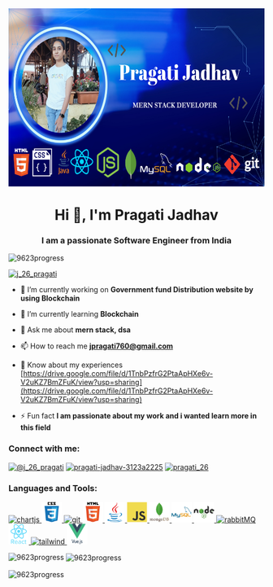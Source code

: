<img src="./banner.png" align="center" height="350px" width="100%" alt="banner"/>

<h1 align="center">Hi 👋, I'm Pragati Jadhav</h1>
<h3 align="center">I am a passionate Software Engineer from India</h3>

<p align="left"> <img src="https://komarev.com/ghpvc/?username=9623progress&label=Profile%20views&color=0e75b6&style=flat" alt="9623progress" /> </p>



<p align="left"> <a href="https://twitter.com/@j_26_pragati" target="blank"><img src="https://img.shields.io/twitter/follow/@j_26_pragati?logo=twitter&style=for-the-badge" alt="j_26_pragati" /></a> </p>

- 🔭 I’m currently working on **Government fund Distribution website by using Blockchain**

- 🌱 I’m currently learning **Blockchain**

- 💬 Ask me about **mern stack, dsa**

- 📫 How to reach me **jpragati760@gmail.com**

- 📄 Know about my experiences [https://drive.google.com/file/d/1TnbPzfrG2PtaApHXe6v-V2uKZ7BmZFuK/view?usp=sharing](https://drive.google.com/file/d/1TnbPzfrG2PtaApHXe6v-V2uKZ7BmZFuK/view?usp=sharing)

- ⚡ Fun fact **I am passionate about my work and i wanted learn more in this field**

<h3 align="left">Connect with me:</h3>
<p align="left">
<a href="https://twitter.com/@j_26_pragati" target="blank"><img align="center" src="https://raw.githubusercontent.com/rahuldkjain/github-profile-readme-generator/master/src/images/icons/Social/twitter.svg" alt="@j_26_pragati" height="30" width="40" /></a>
<a href="https://linkedin.com/in/pragati-jadhav-3123a2225" target="blank"><img align="center" src="https://raw.githubusercontent.com/rahuldkjain/github-profile-readme-generator/master/src/images/icons/Social/linked-in-alt.svg" alt="pragati-jadhav-3123a2225" height="30" width="40" /></a>
<a href="https://www.leetcode.com/pragati_26" target="blank"><img align="center" src="https://raw.githubusercontent.com/rahuldkjain/github-profile-readme-generator/master/src/images/icons/Social/leet-code.svg" alt="pragati_26" height="30" width="40" /></a>
</p>

<h3 align="left">Languages and Tools:</h3>
<p align="left"> <a href="https://www.chartjs.org" target="_blank" rel="noreferrer"> <img src="https://www.chartjs.org/media/logo-title.svg" alt="chartjs" width="40" height="40"/> </a> <a href="https://www.w3schools.com/css/" target="_blank" rel="noreferrer"> <img src="https://raw.githubusercontent.com/devicons/devicon/master/icons/css3/css3-original-wordmark.svg" alt="css3" width="40" height="40"/> </a> <a href="https://git-scm.com/" target="_blank" rel="noreferrer"> <img src="https://www.vectorlogo.zone/logos/git-scm/git-scm-icon.svg" alt="git" width="40" height="40"/> </a> <a href="https://www.w3.org/html/" target="_blank" rel="noreferrer"> <img src="https://raw.githubusercontent.com/devicons/devicon/master/icons/html5/html5-original-wordmark.svg" alt="html5" width="40" height="40"/> </a> <a href="https://www.java.com" target="_blank" rel="noreferrer"> <img src="https://raw.githubusercontent.com/devicons/devicon/master/icons/java/java-original.svg" alt="java" width="40" height="40"/> </a> <a href="https://developer.mozilla.org/en-US/docs/Web/JavaScript" target="_blank" rel="noreferrer"> <img src="https://raw.githubusercontent.com/devicons/devicon/master/icons/javascript/javascript-original.svg" alt="javascript" width="40" height="40"/> </a> <a href="https://www.mongodb.com/" target="_blank" rel="noreferrer"> <img src="https://raw.githubusercontent.com/devicons/devicon/master/icons/mongodb/mongodb-original-wordmark.svg" alt="mongodb" width="40" height="40"/> </a> <a href="https://www.mysql.com/" target="_blank" rel="noreferrer"> <img src="https://raw.githubusercontent.com/devicons/devicon/master/icons/mysql/mysql-original-wordmark.svg" alt="mysql" width="40" height="40"/> </a> <a href="https://nodejs.org" target="_blank" rel="noreferrer"> <img src="https://raw.githubusercontent.com/devicons/devicon/master/icons/nodejs/nodejs-original-wordmark.svg" alt="nodejs" width="40" height="40"/> </a> <a href="https://www.rabbitmq.com" target="_blank" rel="noreferrer"> <img src="https://www.vectorlogo.zone/logos/rabbitmq/rabbitmq-icon.svg" alt="rabbitMQ" width="40" height="40"/> </a> <a href="https://reactjs.org/" target="_blank" rel="noreferrer"> <img src="https://raw.githubusercontent.com/devicons/devicon/master/icons/react/react-original-wordmark.svg" alt="react" width="40" height="40"/> </a> <a href="https://tailwindcss.com/" target="_blank" rel="noreferrer"> <img src="https://www.vectorlogo.zone/logos/tailwindcss/tailwindcss-icon.svg" alt="tailwind" width="40" height="40"/> </a> <a href="https://vuejs.org/" target="_blank" rel="noreferrer"> <img src="https://raw.githubusercontent.com/devicons/devicon/master/icons/vuejs/vuejs-original-wordmark.svg" alt="vuejs" width="40" height="40"/> </a> </p>

<p><img align="left" src="https://github-readme-stats.vercel.app/api/top-langs?username=9623progress&show_icons=true&locale=en&layout=compact" alt="9623progress" /></p>

<p>&nbsp;<img align="center" src="https://github-readme-stats.vercel.app/api?username=9623progress&show_icons=true&locale=en" alt="9623progress" /></p>

<p><img align="center" src="https://github-readme-streak-stats.herokuapp.com/?user=9623progress&" alt="9623progress" /></p>
